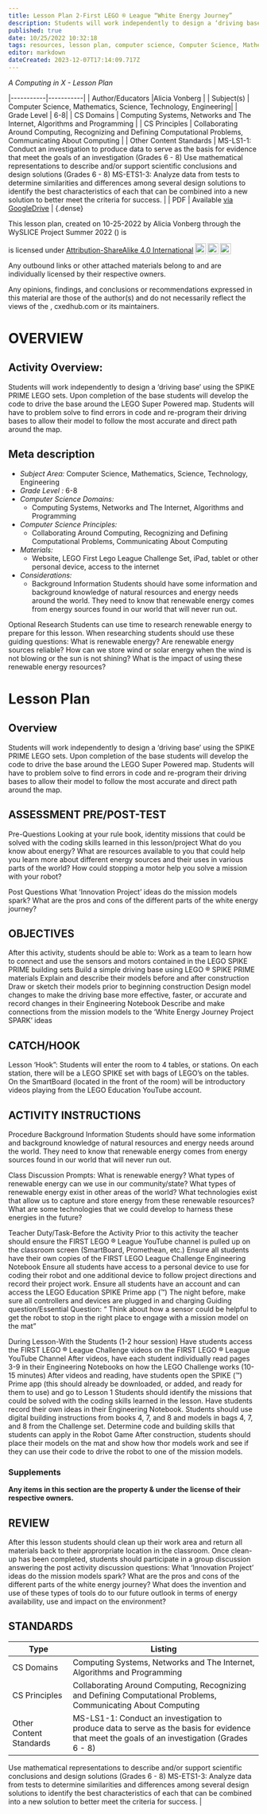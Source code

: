 ```yaml
---
title: Lesson Plan 2-First LEGO ® League “White Energy Journey”
description: Students will work independently to design a ‘driving base’ using the SPIKE PRIME LEGO sets. Upon completion of the base students will develop the code to drive the base around the LEGO Super Powered map. Students will have to problem solve to find errors in code and re-program their driving bases to allow their model to follow the most accurate and direct path around the map.
published: true
date: 10/25/2022 10:32:18
tags: resources, lesson plan, computer science, Computer Science, Mathematics, Science, Technology, Engineering 
editor: markdown
dateCreated: 2023-12-07T17:14:09.717Z
---
```

*A Computing in X - Lesson Plan*

|-----------|-----------|
| Author/Educators |Alicia Vonberg |
| Subject(s) | Computer Science, Mathematics, Science, Technology, Engineering|
| Grade Level | 6-8|
| CS Domains | Computing Systems, Networks and The Internet, Algorithms and Programming |
| CS Principles | Collaborating Around Computing, Recognizing and Defining Computational Problems, Communicating About Computing |
| Other Content Standards | MS-LS1-1: Conduct an investigation to produce data to serve as the basis for evidence that meet the goals of an investigation (Grades 6 - 8)
Use mathematical representations to describe and/or support scientific conclusions and design solutions (Grades 6 - 8)
MS-ETS1-3: Analyze data from tests to determine similarities and differences among several design solutions to identify the best characteristics of each that can be combined into a new solution to better meet the criteria for success. | 
| PDF | Available [via GoogleDrive]() |
{.dense}






This lesson plan, created on 10-25-2022 by Alicia Vonberg through the  WySLICE Project Summer 2022 () is  <p xmlns:cc="http://creativecommons.org/ns#" >  is licensed under <a href="http://creativecommons.org/licenses/by-sa/4.0/?ref=chooser-v1" target="_blank" rel="license noopener noreferrer" style="display:inline-block;">Attribution-ShareAlike 4.0 International<img style="height:22px!important;margin-left:3px;vertical-align:text-bottom;" src="https://mirrors.creativecommons.org/presskit/icons/cc.svg?ref=chooser-v1"><img style="height:22px!important;margin-left:3px;vertical-align:text-bottom;" src="https://mirrors.creativecommons.org/presskit/icons/by.svg?ref=chooser-v1"><img style="height:22px!important;margin-left:3px;vertical-align:text-bottom;" src="https://mirrors.creativecommons.org/presskit/icons/sa.svg?ref=chooser-v1"></a></p>


Any outbound links or other attached materials belong to and are individually licensed by their respective owners. 


Any opinions, findings, and conclusions or recommendations expressed in this material are those of the author(s) and do not necessarily reflect the views of the , cxedhub.com or its maintainers.


# OVERVIEW
## Activity Overview:  
Students will work independently to design a ‘driving base’ using the SPIKE PRIME LEGO sets. Upon completion of the base students will develop the code to drive the base around the LEGO Super Powered map. Students will have to problem solve to find errors in code and re-program their driving bases to allow their model to follow the most accurate and direct path around the map.
## Meta description
+ *Subject Area:* Computer Science, Mathematics, Science, Technology, Engineering 
+ *Grade Level :* 6-8 
+ *Computer Science Domains:*
   + Computing Systems, Networks and The Internet, Algorithms and Programming
+ *Computer Science Principles:*
   + Collaborating Around Computing, Recognizing and Defining Computational Problems, Communicating About Computing
+ *Materials:* 
   + Website, LEGO First Lego League Challenge Set, iPad, tablet or other personal device, access to the internet
+ *Considerations:*
   + Background Information
Students should have some information and background knowledge of natural resources and energy needs around the world. They need to know that renewable energy comes from energy sources found in our world that will never run out. 


Optional Research
Students can use time to research renewable energy to prepare for this lesson. When researching students should use these guiding questions:
What is renewable energy?
Are renewable energy sources reliable?
How can we store wind or solar energy when the wind is not blowing or the sun is not shining?
What is the impact of using these renewable energy resources?


# Lesson Plan
## Overview
Students will work independently to design a ‘driving base’ using the SPIKE PRIME LEGO sets. Upon completion of the base students will develop the code to drive the base around the LEGO Super Powered map. Students will have to problem solve to find errors in code and re-program their driving bases to allow their model to follow the most accurate and direct path around the map.
## ASSESSMENT PRE/POST-TEST
Pre-Questions
Looking at your rule book, identity missions that could be solved with the coding skills learned in this lesson/project
What do you know about energy?
What are resources available to you that could help you learn more about different energy sources and their uses in various parts of the world?
How could stopping a motor help you solve a mission with your robot?


Post Questions
What ‘Innovation Project’ ideas do the mission models spark?
What are the pros and cons of the different parts of the white energy journey?
## OBJECTIVES
After this activity, students should be able to:
Work as a team to learn how to connect and use the sensors and motors contained in the LEGO SPIKE PRIME building sets
Build a simple driving base using LEGO ® SPIKE PRIME materials
Explain and describe their models before and after construction
Draw or sketch their models prior to beginning construction
Design model changes to make the driving base more effective, faster, or accurate and record changes in their Engineering Notebook
Describe and make connections from the mission models to the ‘White Energy Journey Project SPARK’ ideas


## CATCH/HOOK
Lesson ‘Hook”: 
Students will enter the room to 4 tables, or stations. On each station, there will be a LEGO SPIKE set with bags of LEGO’s on the tables. On the SmartBoard (located in the front of the room) will be introductory videos playing from the LEGO Education YouTube account.


## ACTIVITY INSTRUCTIONS
Procedure
Background Information
Students should have some information and background knowledge of natural resources and energy needs around the world. They need to know that renewable energy comes from energy sources found in our world that will never run out. 


Class Discussion Prompts:
What is renewable energy? 
What types of renewable energy can we use in our community/state?
What types of renewable energy exist in other areas of the world?
What technologies exist that allow us to capture and store energy from these renewable resources?
What are some technologies that we could develop to harness these energies in the future? 


Teacher Duty/Task-Before the Activity
Prior to this activity the teacher should ensure the FIRST LEGO ® League YouTube channel is pulled up on the classroom screen (SmartBoard, Promethean, etc.)
Ensure all students have their own copies of the FIRST LEGO League Challenge Engineering Notebook
Ensure all students have access to a personal device to use for coding their robot and one additional device to follow project directions and record their project work.
Ensure all students have an account and can access the LEGO Education SPIKE Prime app (™)
The night before, make sure all controllers and devices are plugged in and charging
Guiding question/Essential Question: “ Think about how a sensor could be helpful to get the robot to stop in the right place to engage with a mission model on the mat”
 
During Lesson-With the Students (1-2 hour session)
Have students access the FIRST LEGO ® League Challenge videos on the FIRST LEGO ® League YouTube Channel
After videos, have each student individually read pages 3-9 in their Engineering Notebooks on how the LEGO Challenge works (10-15 minutes)
After videos and reading, have students open the SPIKE (™) Prime app (this should already be downloaded, or added, and ready for them to use) and go to Lesson 1
Students should identify the missions that could be solved with the coding skills learned in the lesson. Have students record their own ideas in their Engineering Notebook.
Students should use digital building instructions from books 4, 7, and 8 and models in bags 4, 7, and 8 from the Challenge set. 
Determine code and building skills that students can apply in the Robot Game
After construction, students should place their models on the mat and show how thor models work and see if they can use their code to drive the robot to one of the mission models.


### Supplements
**Any items in this section are the property & under the license of their respective owners.**






## REVIEW
After this lesson students should clean up their work area and return all materials back to their approrpriate location in the classroom.
Once clean-up has been completed, students should participate in a group discussion answering the post activity discussion questions:
What ‘Innovation Project’ ideas do the mission models spark?
What are the pros and cons of the different parts of the white energy journey?
What does the invention and use of these types of tools do to our future outlook in terms of energy availability, use and impact on the environment?
## STANDARDS        
| Type | Listing | 
|-----------|-----------|
| CS Domains  | Computing Systems, Networks and The Internet, Algorithms and Programming|
| CS Principles   | Collaborating Around Computing, Recognizing and Defining Computational Problems, Communicating About Computing|
| Other Content Standards | MS-LS1-1: Conduct an investigation to produce data to serve as the basis for evidence that meet the goals of an investigation (Grades 6 - 8)
Use mathematical representations to describe and/or support scientific conclusions and design solutions (Grades 6 - 8)
MS-ETS1-3: Analyze data from tests to determine similarities and differences among several design solutions to identify the best characteristics of each that can be combined into a new solution to better meet the criteria for success.  |